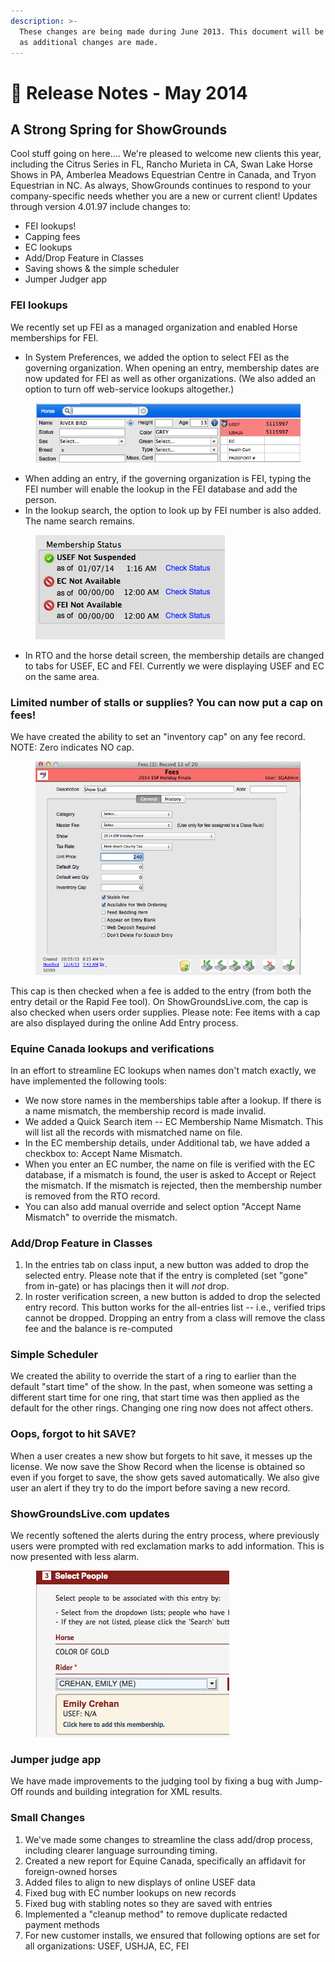 ```yaml
---
description: >-
  These changes are being made during June 2013. This document will be updated
  as additional changes are made.
---
```


# 📔 Release Notes - May 2014

## A Strong Spring for ShowGrounds

Cool stuff going on here.... We're pleased to welcome  new clients this year, including the Citrus Series in FL, Rancho Murieta in CA, Swan Lake Horse Shows in PA, Amberlea Meadows Equestrian Centre in Canada, and Tryon Equestrian in NC. As always, ShowGrounds continues to respond to your company-specific needs whether you are a new or current client! Updates through version 4.01.97 include changes to:

* FEI lookups!
* Capping fees
* EC lookups
* Add/Drop Feature in Classes
* Saving shows & the simple scheduler
* Jumper Judger app

### FEI lookups

We recently set up FEI as a managed organization and enabled Horse memberships for FEI.

* In System Preferences, we added the option to select FEI as the governing organization. When opening an entry, membership dates are now updated for FEI as well as other organizations. (We also added an option to turn off web-service lookups altogether.)

<figure><img src="../../.gitbook/assets/image (135).png" alt=""><figcaption></figcaption></figure>

* When adding an entry, if the governing organization is FEI, typing the FEI number will enable the lookup in the FEI database and add the person.
* In the lookup search, the option to look up by FEI number is also added. The name search remains.

<figure><img src="../../.gitbook/assets/image (136).png" alt=""><figcaption></figcaption></figure>

* In RTO and the horse detail screen, the membership details are changed to tabs for USEF, EC and FEI. Currently we were displaying USEF and EC on the same area.

### Limited number of stalls or supplies? You can now put a cap on fees!

We have created the ability to set an "inventory cap" on any fee record. NOTE: Zero indicates NO cap.

<figure><img src="../../.gitbook/assets/image (137).png" alt=""><figcaption></figcaption></figure>

This cap is then checked when a fee is added to the entry (from both the entry detail or the Rapid Fee tool). On ShowGroundsLive.com, the cap is also checked when users order supplies. Please note: Fee items with a cap are also displayed during the online Add Entry process.

### Equine Canada lookups and verifications

In an effort to streamline EC lookups when names don't match exactly, we have implemented the following tools:

* We now store names in the memberships table after a lookup. If there is a name mismatch, the membership record is made invalid.
* We added a Quick Search item -- EC Membership Name Mismatch. This will list all the records with mismatched name on file.
* In the EC membership details, under Additional tab, we have added a checkbox to: Accept Name Mismatch.
* When you enter an EC number, the name on file is verified with the EC database, if a mismatch is found, the user is asked to Accept or Reject the mismatch. If the mismatch is rejected, then the membership number is removed from the RTO record.
* You can also add manual override and select option "Accept Name Mismatch" to override the mismatch.

### Add/Drop Feature in Classes

1. In the entries tab on class input, a new button was added to drop the selected entry. Please note that if the entry is completed (set "gone" from in-gate) or has placings then it will _not_ drop.
2. In roster verification screen, a new button is added to drop the selected entry record. This button works for the all-entries list -- i.e., verified trips cannot be dropped. Dropping an entry from a class will remove the class fee and the balance is re-computed

### Simple Scheduler

We created the ability to override the start of a ring to earlier than the default "start time" of the show. In the past, when someone was setting a different start time for one ring, that start time was then applied as the default for the other rings. Changing one ring now does not affect others.

### Oops, forgot to hit SAVE?

When a user creates a new show but forgets to hit save, it messes up the license. We now save the Show Record when the license is obtained so even if you forget to save, the show gets saved automatically. We also give user an alert if they try to do the import before saving a new record.

### ShowGroundsLive.com updates

We recently softened the alerts during the entry process, where previously users were prompted with red exclamation marks to add information. This is now presented with less alarm.

<figure><img src="../../.gitbook/assets/image (138).png" alt=""><figcaption></figcaption></figure>

### Jumper judge app

We have made improvements to the judging tool by fixing a bug with Jump-Off rounds and building integration for XML results.

### Small Changes

1. We've made some changes to streamline the class add/drop process, including clearer language surrounding timing.
2. Created a new report for Equine Canada, specifically an affidavit for foreign-owned horses
3. Added files to align to new displays of online USEF data
4. Fixed bug with EC number lookups on new records
5. Fixed bug with stabling notes so they are saved with entries
6. Implemented a "cleanup method" to remove  duplicate redacted payment methods
7. For new customer installs, we ensured that following options are set for all organizations: USEF, USHJA, EC, FEI
